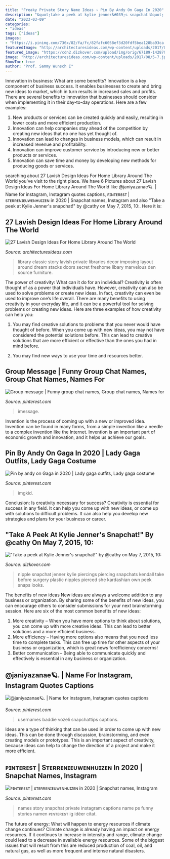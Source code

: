 ```yaml
---
title: "Freaky Private Story Name Ideas ~ Pin By Andy On Gaga In 2020"
description: "&quot;take a peek at kylie jenner&#039;s snapchat!&quot; by @cathy on may 7, 2015, 10:"
date: "2023-03-09"
categories:
- "ideas"
tags: ["ideas"]
images:
- "https://i.pinimg.com/736x/82/fa/fc/82fafc6058ef3d20fdf5bea128ba93ca.jpg"
featuredImage: "http://architecturesideas.com/wp-content/uploads/2017/08/5-7.jpg"
featured_image: "https://cdn2.dizkover.com/upload/img/orig/67189-142879281638-kylie-jenner-snapchat.png"
image: "http://architecturesideas.com/wp-content/uploads/2017/08/5-7.jpg"
ShowToc: true
author: "Prof. Sammy Wunsch I"
---
```



Innovation in business: What are some benefits?
Innovation is a key component of business success. It enables businesses to create and bring new ideas to market, which in turn results in increased sales and profits. There are several benefits to innovation that businesses should consider when implementing it in their day-to-day operations. Here are a few examples: 
1) New products or services can be created quickly and easily, resulting in lower costs and more efficient production. 
2) Innovation can help companies stay ahead of the competition by creating new ideas that no one has yet thought of. 
3) Innovation can lead to changes in business models, which can result in increased revenue and profitability. 
4) Innovation can improve customer service by introducing new or better products or services. 
5) Innovation can save time and money by developing new methods for producing goods or services.

	

		
searching about 27 Lavish Design Ideas For Home Library Around The World you've visit to the right place. We have 6 Pictures about 27 Lavish Design Ideas For Home Library Around The World like @janiyazanae🪐. | Name for instagram, Instagram quotes captions, ᴘɪɴᴛᴇʀᴇsᴛ | sᴛᴇʀʀᴇɴɪᴇᴜᴡᴇɴʜᴜɪᴢᴇɴ in 2020 | Snapchat names, Instagram and also &quot;Take a peek at Kylie Jenner&#039;s snapchat!&quot; by @cathy on May 7, 2015, 10:. Here it is:
		
    
## 27 Lavish Design Ideas For Home Library Around The World

<img loading=lazy src="http://architecturesideas.com/wp-content/uploads/2017/08/5-7.jpg" onerror="this.onerror=null;this.src='https://tse2.mm.bing.net/th?id=OIP.2HxMo7AGa7Gfm6t18OmiBgHaHB&amp;pid=15.1';" alt="27 Lavish Design Ideas For Home Library Around The World">

_Source: architecturesideas.com_

>library classic story lavish private libraries decor imposing layout around dream stacks doors secret freshome libary marvelous den source furniture. 

	

The power of creativity: What can it do for an individual?
Creativity is often thought of as a power that individuals have. However, creativity can also be used to solve problems or create new ideas. In fact, creativity can even be used to improve one’s life overall. There are many benefits to using creativity in your everyday life, and it can be a powerful tool for solving problems or creating new ideas. Here are three examples of how creativity can help you: 
1) You may find creative solutions to problems that you never would have thought of before. When you come up with new ideas, you may not have considered the potential solutions before. This can lead to creative solutions that are more efficient or effective than the ones you had in mind before. 

2) You may find new ways to use your time and resources better.

    
## Group Message | Funny Group Chat Names, Group Chat Names, Names For

<img loading=lazy src="https://i.pinimg.com/736x/9c/fd/c5/9cfdc5bc6cf1bc045e1a9c2ac837d011.jpg" onerror="this.onerror=null;this.src='https://tse4.mm.bing.net/th?id=OIP.PntLwzvKg__eEQHGismzfQHaNK&amp;pid=15.1';" alt="Group message | Funny group chat names, Group chat names, Names for">

_Source: pinterest.com_

>imessage. 

	

Invention is the process of coming up with a new or improved idea. Invention can be found in many forms, from a simple invention like a needle to a complex invention like the Internet. Invention is an important part of economic growth and innovation, and it helps us achieve our goals.

    
## Pin By Andy On Gaga In 2020 | Lady Gaga Outfits, Lady Gaga Costume

<img loading=lazy src="https://i.pinimg.com/736x/f6/1d/f5/f61df5a7b245d6f736bceefc47918bd6.jpg" onerror="this.onerror=null;this.src='https://tse2.mm.bing.net/th?id=OIP.441W_w48KxZBHTX2X_g3EwHaLH&amp;pid=15.1';" alt="Pin by andy on Gaga in 2020 | Lady gaga outfits, Lady gaga costume">

_Source: pinterest.com_

>imgkid. 

	

Conclusion: Is creativity necessary for success?
Creativity is essential for success in any field. It can help you come up with new ideas, or come up with solutions to difficult problems. It can also help you develop new strategies and plans for your business or career.

    
## &quot;Take A Peek At Kylie Jenner&#039;s Snapchat!&quot; By @cathy On May 7, 2015, 10:

<img loading=lazy src="https://cdn2.dizkover.com/upload/img/orig/67189-142879281638-kylie-jenner-snapchat.png" onerror="this.onerror=null;this.src='https://tse3.mm.bing.net/th?id=OIP.QuU8A7xSoWEBBejKCIEF4gHaNJ&amp;pid=15.1';" alt="&quot;Take a peek at Kylie Jenner&#039;s snapchat!&quot; by @cathy on May 7, 2015, 10:">

_Source: dizkover.com_

>nipple snapchat jenner kylie piercings piercing snapchats kendall take before surgery plastic nipples pierced she kardashian own peek snaps looks. 

	

The benefits of new ideas
New ideas are always a welcome addition to any business or organization. By sharing some of the benefits of new ideas, you can encourage others to consider submissions for your next brainstorming session. Here are six of the most common benefits of new ideas: 
1. More creativity – When you have more options to think about solutions, you can come up with more creative ideas. This can lead to better solutions and a more efficient business. 
2. More efficiency – Having more options also means that you need less time to complete tasks. This can free up time for other aspects of your business or organization, which is great news forefficiency concerns! 
3. Better communication – Being able to communicate quickly and effectively is essential in any business or organization.

    
## @janiyazanae🪐. | Name For Instagram, Instagram Quotes Captions

<img loading=lazy src="https://i.pinimg.com/736x/82/fa/fc/82fafc6058ef3d20fdf5bea128ba93ca.jpg" onerror="this.onerror=null;this.src='https://tse3.mm.bing.net/th?id=OIP.AS8UC_VaQZlIpChZakxxogHaOt&amp;pid=15.1';" alt="@janiyazanae🪐. | Name for instagram, Instagram quotes captions">

_Source: pinterest.com_

>usernames baddie vozeli snapchattips captions. 

	

Ideas are a type of thinking that can be used in order to come up with new ideas. This can be done through discussion, brainstorming, and even creating models or prototypes. This is an important aspect of creativity, because ideas can help to change the direction of a project and make it more efficient.

    
## ᴘɪɴᴛᴇʀᴇsᴛ | Sᴛᴇʀʀᴇɴɪᴇᴜᴡᴇɴʜᴜɪᴢᴇɴ In 2020 | Snapchat Names, Instagram

<img loading=lazy src="https://i.pinimg.com/736x/f0/d5/a9/f0d5a9aebdb034e081e52c1727532399.jpg" onerror="this.onerror=null;this.src='https://tse1.mm.bing.net/th?id=OIP.JPkDtvSioQt965JGxM5jcwHaLb&amp;pid=15.1';" alt="ᴘɪɴᴛᴇʀᴇsᴛ | sᴛᴇʀʀᴇɴɪᴇᴜᴡᴇɴʜᴜɪᴢᴇɴ in 2020 | Snapchat names, Instagram">

_Source: pinterest.com_

>names story snapchat private instagram captions name ps funny stories namen ᴘɪɴᴛᴇʀᴇsᴛ ig idéer citat. 

	

The future of energy: What will happen to energy resources if climate change continues?
Climate change is already having an impact on energy resources. If it continues to increase in intensity and range, climate change could lead to a decrease in available energy resources. Some of the biggest issues that will result from this are reduced production of coal, oil, and natural gas, as well as more frequent and intense natural disasters.

